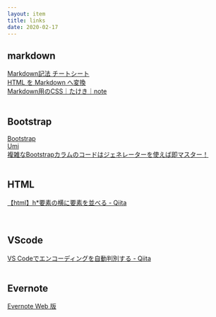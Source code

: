 ```yaml
---
layout: item
title: links
date: 2020-02-17
---
```

## markdown
[Markdown記法 チートシート](https://gist.github.com/mignonstyle/083c9e1651d7734f84c99b8cf49d57fa)  
[HTML を Markdown へ変換](https://pronama.jp/md/)  
[Markdown用のCSS｜たけき｜note](https://note.com/takeki1967/n/ne4ef7a158946)
<br><br>

## Bootstrap
[Bootstrap](https://getbootstrap.com/)  
[Umi](https://ysakasin.github.io/Umi/bootstrap-ja.html)  
[複雑なBootstrapカラムのコードはジェネレーターを使えば即マスター！](https://tonari-it.com/bootstrap_multicolumn_generator/)
<br><br>

## HTML
[【html】h*要素の横に要素を並べる - Qiita](https://qiita.com/kazu56/items/05fb54e7e6b69c749c33)  
<br><br>

## VScode
[VS Codeでエンコーディングを自動判別する - Qiita](https://qiita.com/hijion/items/e8b9f25d212801ca8a36)
<br><br>

## Evernote
[Evernote Web 版](https://www.evernote.com/client/)
